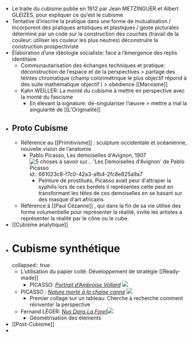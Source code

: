 - Le traite du cubisme publie en 1912 par Jean METZINGUER et Albert GLEIZES, pour expliquer ce qu’est le cubisme
- Tentative d’inscrire la pratique dans une forme de mutualisation / Incorporent des pratiques artistiques et plastiques  / geste picturales déterminé par un code sur la construction des couches (travail de la couleur: utiliser les couleur les plus neutres) déconstruire la construction prospectiviste
- Élaboration d’une idéologie socialiste: face a l’émergence des replis identitaire
	- Communautarisation des échanges techniques et pratique: déconstruction de l’espace et de la perspectives > partage des teintes chromatique (champ colorimétrique le plus objectif répond à des suite mathématique objectif ) > obédience [[Marxisme]]
	- Kahn WEILLER: La monté du cubisme à mettre en perspective avec  la monté du fascisme
		- En élevant la signature: dé-singulariser l’œuvre > mettre a mal la singularité de [[L'Originalité]]
- ## Proto Cubisme
	- Référence au [[Primitivisme]] : sculpture occidentale et océanienne, nouvelle vision de l’anatomie
		- Pablo Picasso, Les demoiselles d'Avignon, 1907 ![5 choses à savoir sur… 'Les Demoiselles d'Avignon' de Pablo Picasso](https://media.timeout.com/images/103145336/750/422/image.jpg)
		  id:: 661023c8-f7c0-42a3-afb4-2fc8e825a9a7
			- Peinture de prostitués, Picasso avait peur d'attraper la syphilis lors de ces bordels il représentes cette peut en transformant les têtes de ces demoiselles en se basant sur des masque d'art africains
	- Référence à [[Paul Cézanne]] , qui dans la fin de sa vie utilise des forme volumentielle pour représenter la réalité, invite les artistes a représenter la réalité par le cône ou le cube.
- [[Cubisme analytique]]
- # Cubisme synthétique
  collapsed:: true
	- L’utilisation du papier collé: Développement de stratégie [[Ready-made]]
		- PICASSO: [*Portrait d’Ambroise Vollard*](https://fr.allpaintingsstore.com/FamousPaintingsStore.nsf/A?Open&A=5ZKDG3) ![](https://fr.allpaintingsstore.com/Art.nsf/O/5ZKDG3/$File/Pablo-Picasso-Portrait-of-Ambroise-Vollard.jpg)
	- PICASSO : [*Nature morte à la chaise canné*](https://www.museepicassoparis.fr/sites/default/files/2022-02/nature%20morte%20à%20la%20chaise%20canée%20HD%20OK.jpg) ![](https://www.museepicassoparis.fr/sites/default/files/2022-02/nature%20morte%20%C3%A0%20la%20chaise%20can%C3%A9e%20HD%20OK.jpg)
		- Premier collage sur un tableau: Cherche à recherche comment réinventer la perspective
	- Fernand LÉGER: [*Nus Dans La Foret*](http://www.societe-cezanne.fr/wp-content/uploads/2017/11/Fernand-Henri-Léger-Works-Nus-dans-la-forêt-Nudes-in-the-forest-1909–1911-Oil-on-canvas-120-×-170-cm-Kröller-Müller-Museum-.jpg)![](https://www.societe-cezanne.fr/wp-content/uploads/2017/11/Fernand-Henri-L%C3%A9ger-Works-Nus-dans-la-for%C3%AAt-Nudes-in-the-forest-1909%E2%80%931911-Oil-on-canvas-120-%C3%97-170-cm-Kr%C3%B6ller-M%C3%BCller-Museum-.jpg)
		- Géométrisation des éléments
- [[Post-Cubisme]]
-